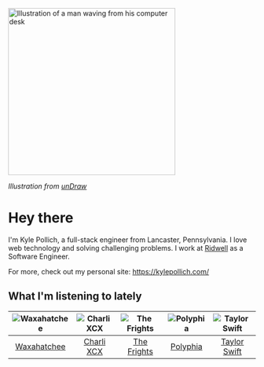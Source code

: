 <img src="https://user-images.githubusercontent.com/6766512/87306713-6f79d900-c4e6-11ea-989a-3242cbfc50c2.png" alt="Illustration of a man waving from his computer desk" height="340" />

_Illustration from [unDraw](https://undraw.co/)_

# Hey there

I'm Kyle Pollich, a full-stack engineer from Lancaster, Pennsylvania. I love web technology and solving challenging problems.
I work at [Ridwell](https://www.ridwell.com/) as a Software Engineer.

For more, check out my personal site: https://kylepollich.com/

## What I'm listening to lately

<!-- begin artists -->
  |![Waxahatchee](https://i.scdn.co/image/373dbf846d126d506ed7855858495e156225fb12)|![Charli XCX](https://i.scdn.co/image/a6d36a58631ff8163f2cff6eb1d75b8d3cc2005b)|![The Frights](https://i.scdn.co/image/b2b8fa93fe1adec4010a4e14228240537b9e56f2)|![Polyphia](https://i.scdn.co/image/19064b362422abad8f6db31878fa1d740d91e969)|![Taylor Swift](https://i.scdn.co/image/e58d5c80a072d94342dc1c5fab390b22e4f48dcf)|
  |:---:|:---:|:---:|:---:|:---:|
  |[Waxahatchee](https://open.spotify.com/artist/5IWCU0V9evBlW4gIeGY4zF)|[Charli XCX](https://open.spotify.com/artist/25uiPmTg16RbhZWAqwLBy5)|[The Frights](https://open.spotify.com/artist/2HSEdXKVq1WWtBbsIeNjRX)|[Polyphia](https://open.spotify.com/artist/4vGrte8FDu062Ntj0RsPiZ)|[Taylor Swift](https://open.spotify.com/artist/06HL4z0CvFAxyc27GXpf02)|
<!-- end artists -->
